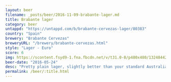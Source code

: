 ```yaml
---
layout: beer
filename: _posts/beer/2016-11-09-brabante-lager.md
title: Brabante lager
category: beer
untappd: "https://untappd.com/b/brabante-cervezas-lager/80383"
country: "Spain"
brewery: "Brabante Cervezas"
breweryURL: "/brewery/brabante-cervezas.html"
style: "Lager - Euro"
score: 6
img: https://scontent.fsyd9-1.fna.fbcdn.net/v/t31.0-0/p480x480/13248442_10154147278128745_521618674616706499_o.jpg?_nc_cat=111&_nc_sid=e007fa&_nc_ohc=keIdXppa2sIAX_Po2tq&_nc_ht=scontent.fsyd9-1.fna&tp=6&oh=49a0983e49b7e395f6a0375743297b58&oe=5F962260
beer-date: "2016-05-24"
desc: "Pretty plain lager, slightly better than your standard Australian beers"
permalink: /beer/:title.html
---
```

